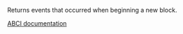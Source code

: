 Returns events that occurred when beginning a new block.

[ABCI documentation](https://docs.tendermint.com/master/spec/abci/abci.html#beginblock)